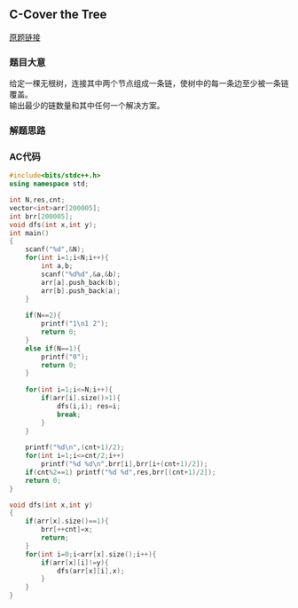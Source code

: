 ## C-Cover the Tree
[原题链接][题目]

### 题目大意
给定一棵无根树，连接其中两个节点组成一条链，使树中的每一条边至少被一条链覆盖。  
输出最少的链数量和其中任何一个解决方案。

### 解题思路


### AC代码
```cpp
#include<bits/stdc++.h>
using namespace std;

int N,res,cnt;
vector<int>arr[200005];
int brr[200005];
void dfs(int x,int y);
int main()
{
    scanf("%d",&N);
    for(int i=1;i<N;i++){
        int a,b;
        scanf("%d%d",&a,&b);
        arr[a].push_back(b);
        arr[b].push_back(a);
    }
    
    if(N==2){
        printf("1\n1 2");
        return 0;
    }
    else if(N==1){
        printf("0");
        return 0;
    }
    
    for(int i=1;i<=N;i++){
        if(arr[i].size()>1){
            dfs(i,i); res=i;
            break;
        }
    }
    
    printf("%d\n",(cnt+1)/2);
    for(int i=1;i<=cnt/2;i++)
        printf("%d %d\n",brr[i],brr[i+(cnt+1)/2]);
    if(cnt%2==1) printf("%d %d",res,brr[(cnt+1)/2]);
    return 0;
}

void dfs(int x,int y)
{
    if(arr[x].size()==1){
        brr[++cnt]=x;
        return;
    }
    for(int i=0;i<arr[x].size();i++){
        if(arr[x][i]!=y){
            dfs(arr[x][i],x);
        }
    }
}
```

[题目]:https://ac.nowcoder.com/acm/contest/5667/C
